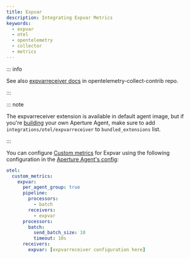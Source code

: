 ```yaml
---
title: Expvar
description: Integrating Expvar Metrics
keywords:
  - expvar
  - otel
  - opentelemetry
  - collector
  - metrics
---
```


::: info

See also [expvarreceiver docs][receiver] in opentelemetry-collect-contrib repo.

:::

::: note

The expvarreceiver extension is available in default agent image, but if you're [building][build] your own Aperture Agent, make sure to add `integrations/otel/expvarreceiver` to `bundled_extensions` list.

:::

You can configure [Custom metrics][custom-metrics] for Expvar using the
following configuration in the [Aperture Agent's config][agent-config]:

```yaml
otel:
  custom_metrics:
    expvar:
      per_agent_group: true
      pipeline:
        processors:
          - batch
        receivers:
          - expvar
      processors:
        batch:
          send_batch_size: 10
          timeout: 10s
      receivers:
        expvar: [expvarreceiver configuration here]
```

[build]: /reference/aperturectl/build/agent/agent.md
[receiver]:
  https://github.com/open-telemetry/opentelemetry-collector-contrib/tree/main/receiver/expvarreceiver
[custom-metrics]: /reference/configuration/agent.md#custom-metrics-config
[agent-config]: /reference/configuration/agent.md#agent-o-t-e-l-config
